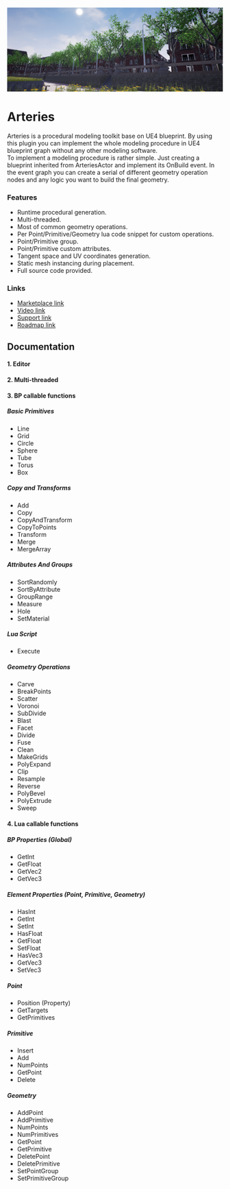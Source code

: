 ![](./Images/cover.jpg)
# Arteries
Arteries is a procedural modeling toolkit base on UE4 blueprint. By using this plugin you can implement the whole modeling procedure in UE4 blueprint graph without any other modeling software.\
To implement a modeling procedure is rather simple. Just creating a blueprint inherited from ArteriesActor and implement its OnBuild event. In the event graph you can create a serial of different geometry operation nodes and any logic you want to build the final geometry.

### Features
- Runtime procedural generation.
- Multi-threaded.
- Most of common geometry operations.
- Per Point/Primitive/Geometry lua code snippet for custom operations.
- Point/Primitive group.
- Point/Primitive custom attributes.
- Tangent space and UV coordinates generation.
- Static mesh instancing during placement.
- Full source code provided.

### Links
- [Marketplace link](https://www.unrealengine.com/marketplace/en-US/slug)
- [Video link](https://www.unrealengine.com/marketplace/en-US/slug)
- [Support link](https://forums.unrealengine.com/community/work-in-progress/1637829-houdini-alternative-a-procedural-modeling-toolkit-based-on-blueprint)
- [Roadmap link](https://trello.com/b/SZbZi3Rd/arteries)

## Documentation

#### 1. Editor

#### 2. Multi-threaded

#### 3. BP callable functions
##### Basic Primitives
- Line
- Grid
- Circle
- Sphere
- Tube
- Torus
- Box

##### Copy and Transforms
- Add
- Copy
- CopyAndTransform
- CopyToPoints
- Transform
- Merge
- MergeArray

##### Attributes And Groups
- SortRandomly
- SortByAttribute
- GroupRange
- Measure
- Hole
- SetMaterial

##### Lua Script
- Execute

##### Geometry Operations
- Carve
- BreakPoints
- Scatter
- Voronoi
- SubDivide
- Blast
- Facet
- Divide
- Fuse
- Clean
- MakeGrids
- PolyExpand
- Clip
- Resample
- Reverse
- PolyBevel
- PolyExtrude
- Sweep


#### 4. Lua callable functions
##### BP Properties (Global)
- GetInt
- GetFloat
- GetVec2
- GetVec3
##### Element Properties (Point, Primitive, Geometry)
- HasInt
- GetInt
- SetInt
- HasFloat
- GetFloat
- SetFloat
- HasVec3
- GetVec3
- SetVec3
##### Point
- Position (Property)
- GetTargets
- GetPrimitives
##### Primitive
- Insert
- Add
- NumPoints
- GetPoint
- Delete
##### Geometry
- AddPoint
- AddPrimitive
- NumPoints
- NumPrimitives
- GetPoint
- GetPrimitive
- DeletePoint
- DeletePrimitive
- SetPointGroup
- SetPrimitiveGroup
